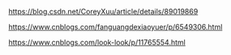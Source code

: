 



https://blog.csdn.net/CoreyXuu/article/details/89019869



https://www.cnblogs.com/fanguangdexiaoyuer/p/6549306.html



https://www.cnblogs.com/look-look/p/11765554.html